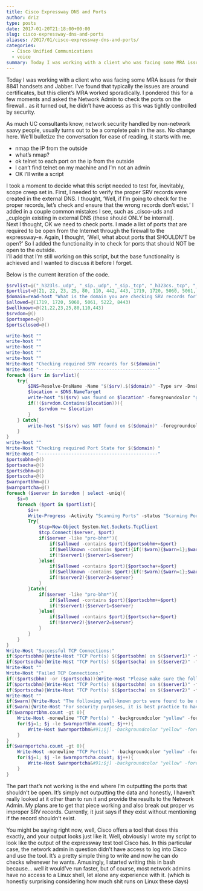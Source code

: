```yaml
---
title: Cisco Expressway DNS and Ports
author: driz
type: posts
date: 2017-01-20T21:18:00+00:00
slug: cisco-expressway-dns-and-ports
aliases: /2017/01/cisco-expressway-dns-and-ports/
categories:
  - Cisco Unified Communications
  - voice
summary: Today I was working with a client who was facing some MRA issues for their 8841 handsets and Jabber. I've found that typically the issues are around certificates, but this client's MRA worked sporadically. I pondered this for a few moments and asked the Network Admin to check the ports on the firewall.. as it turned out, he didn't have access as this was tightly controlled by security.
---
```


Today I was working with a client who was facing some MRA issues for their 8841 handsets and Jabber. I’ve found that typically the issues are around certificates, but this client’s MRA worked sporadically. I pondered this for a few moments and asked the Network Admin to check the ports on the firewall.. as it turned out, he didn’t have access as this was tightly controlled by security.

As much UC consultants know, network security handled by non-network saavy people, usually turns out to be a complete pain in the ass. No change here. We'll bulletize the conversation for ease of reading, it starts with me.

  * nmap the IP from the outside
  * what’s nmap?
  * ok telnet to each port on the ip from the outside
  * I can’t find telnet on my machine and I’m not an admin
  * OK I’ll write a script

I took a moment to decide what this script needed to test for, inevitably, scope creep set in. First, I needed to verify the proper SRV records were created in the external DNS. I thought, ‘Well, if I’m going to check for the proper records, let’s check and ensure that the wrong records don’t exist.’ I added in a couple common mistakes I see, such as \_cisco-uds and \_cuplogin existing in external DNS (these should ONLY be internal).  
Next I thought, OK we need to check ports. I made a list of ports that are required to be open from the Internet through the firewall to the expressway-e. Again, I thought, ‘Well, what about ports that SHOULDN’T be open?’ So I added the functionality in to check for ports that should NOT be open to the outside.  
I’ll add that I’m still working on this script, but the base functionality is achieved and I wanted to discuss it before I forget.

Below is the current iteration of the code.

```powershell
$srvlist=@("_h323ls._udp", "_sip._udp", "_sip._tcp", "_h323cs._tcp", "_sips._tcp", "_collab-edge._tls", "_xmpp-server._tcp", "_cuplogin._tcp", "_cisco-uds._tcp")
$portlist=@(21, 22, 23, 25, 80, 110, 442, 443, 1719, 1720, 5060, 5061, 5222, 8443)
$domain=read-host "What is the domain you are checking SRV records for? eg. prosysis.com"
$allowed=@(1719, 1720, 5060, 5061, 5222, 8443)
$wellknown=@(21,22,23,25,80,110,443)
$srvdom=@()
$portsopen=@()
$portsclosed=@()

write-host ""
write-host ""
write-host ""
write-host ""
write-host ""
Write-Host "Checking required SRV records for $($domain)" 
Write-Host "--------------------------------------------" 
foreach ($srv in $srvlist){
	try{
		$DNS=Resolve-DnsName -Name "$($srv).$($domain)" -Type srv -DnsOnly -ErrorAction Stop
		$location = $DNS.NameTarget
		write-host "$($srv) was found on $location" -foregroundcolor "green"  
		if(!($srvdom.Contains($location))){
			$srvdom += $location
		}
	} Catch{
		write-host "$($srv) was NOT found on $($domain)" -foregroundcolor "red"  
	}
}
write-host ""
Write-Host "Checking required Port State for $($domain) "  
Write-Host "--------------------------------------------"  
$portsobhm=@()
$portsocha=@()
$portscbhm=@()
$portsccha=@()
$warnportbhm=@()
$warnportcha=@()
foreach ($server in $srvdom | select -uniq){
	$i=0
	foreach ($port in $portlist){
		$i++
		Write-Progress -Activity "Scanning Ports" -status "Scanning Port $($port) on $($server)" -percentComplete ($i / $portlist.count*100)
		Try{
			$tcp=New-Object System.Net.Sockets.TcpClient
			$tcp.Connect($server, $port)
			if($server -like "pro-bhm*"){
				if($allowed -contains $port){$portsobhm+=$port}
				if($wellknown -contains $port){if(!$warn){$warn=1};$warnportbhm+=$port}
				if(!$server1){$server1=$server}
			}else{
				if($allowed -contains $port){$portsocha+=$port}
				if($wellknown -contains $port){if(!$warn){$warn=1};$warnportcha+=$port}
				if(!$server2){$server2=$server}
			}
		}Catch{
			if($server -like "pro-bhm*"){
				if($allowed -contains $port){$portscbhm+=$port}
				if(!$server1){$server1=$server}
			}else{
				if($allowed -contains $port){$portsccha+=$port}
				if(!$server2){$server2=$server}
			}			
		}
	}
}
Write-Host "Successful TCP Connections:"  
if($portsobhm){Write-Host "TCP Port(s) $($portsobhm) on $($server1)" -foregroundcolor "green" } 
if($portsocha){Write-Host "TCP Port(s) $($portsocha) on $($server2)" -foregroundcolor "green" } 
Write-Host ""
Write-Host "Failed TCP Connections:"  
if(($portscbhm) -or ($portsccha)){Write-Host "Please make sure the following ports are opened on the firewall." }
if($portscbhm){Write-Host "TCP Port(s) $($portscbhm) on $($server1)" -foregroundcolor "red" }
if($portsccha){Write-Host "TCP Port(s) $($portsccha) on $($server2)" -foregroundcolor "red" }
Write-Host ""
if($warn){Write-Host "The following well-known ports were found to be open:"}
if($warn){Write-Host "For security purposes, it is best practice to have these ports blocked on the firewall."}
if($warnportbhm.count -gt 0){
	Write-Host -nonewline "TCP Port(s) " -backgroundcolor "yellow" -foregroundcolor "red"
	for($j=1; $j -le $warnportbhm.count; $j++){
		Write-Host $warnportbhm&#91;$j] -backgroundcolor "yellow" -foregroundcolor "red"
	}
}
if($warnportcha.count -gt 0){
	Write-Host -nonewline "TCP Port(s) " -backgroundcolor "yellow" -foregroundcolor "red"
	for($j=1; $j -le $warnportcha.count; $j++){
		Write-Host $warnportcha&#91;$j] -backgroundcolor "yellow" -foregroundcolor "red"
	}
}
```

The part that’s not working is the end where I’m outputting the ports that shouldn’t be open. It’s simply not outputting the data and honestly, I haven’t really looked at it other than to run it and provide the results to the Network Admin. My plans are to get that piece working and also break out proper vs improper SRV records. Currently, it just says if they exist without mentioning if the record shouldn’t exist.

You might be saying right now, well, Cisco offers a tool that does this exactly, and your output looks just like it. Well, obviously I wrote my script to look like the output of the expressway test tool Cisco has. In this particular case, the network admin in question didn’t have access to log into Cisco and use the tool. It’s a pretty simple thing to write and now he can do checks whenever he wants. Amusingly, I started writing this in bash because… well it would’ve run faster, but of course, most network admins have no access to a Linux shell, let alone any experience with it. (which is honestly surprising considering how much shit runs on Linux these days)